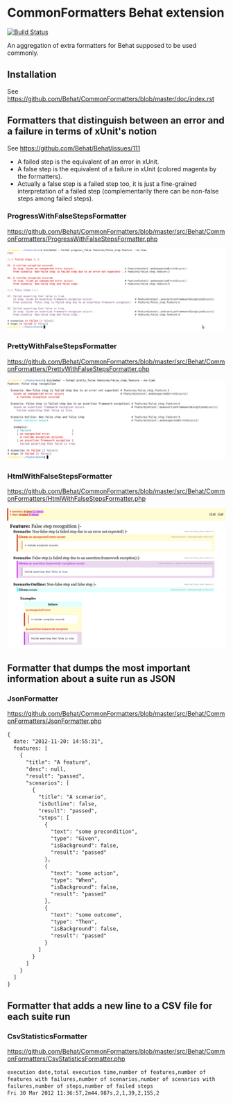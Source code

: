 CommonFormatters Behat extension
================================

[![Build
Status](https://secure.travis-ci.org/Behat/CommonFormatters.png?branch=master)](http://travis-ci.org/Behat/CommonFormatters)

An aggregation of extra formatters for Behat supposed to be used commonly.

Installation
------------

See https://github.com/Behat/CommonFormatters/blob/master/doc/index.rst

Formatters that distinguish between an error and a failure in terms of xUnit's notion
-------------------------------------------------------------------------------------

See https://github.com/Behat/Behat/issues/111

* A failed step is the equivalent of an error in xUnit.
* A false step is the equivalent of a failure in xUnit (colored magenta by the formatters).
* Actually a false step is a failed step too, it is just a fine-grained interpretation of a failed step (complementarily there can be non-false steps among failed steps).

### ProgressWithFalseStepsFormatter

https://github.com/Behat/CommonFormatters/blob/master/src/Behat/CommonFormatters/ProgressWithFalseStepsFormatter.php

![ProgressWithFalseStepsFormatter](https://github.com/Behat/CommonFormatters/raw/master/doc/progress_with_false_steps_formatter.png "ProgressWithFalseStepsFormatter")

### PrettyWithFalseStepsFormatter

https://github.com/Behat/CommonFormatters/blob/master/src/Behat/CommonFormatters/PrettyWithFalseStepsFormatter.php

![PrettyWithFalseStepsFormatter](https://github.com/Behat/CommonFormatters/raw/master/doc/pretty_with_false_steps_formatter.png "PrettyWithFalseStepsFormatter")

### HtmlWithFalseStepsFormatter

https://github.com/Behat/CommonFormatters/blob/master/src/Behat/CommonFormatters/HtmlWithFalseStepsFormatter.php

![HtmlWithFalseStepsFormatter](https://github.com/Behat/CommonFormatters/raw/master/doc/html_with_false_steps_formatter.png "HtmlWithFalseStepsFormatter")

Formatter that dumps the most important information about a suite run as JSON
-----------------------------------------------------------------------------

### JsonFormatter

https://github.com/Behat/CommonFormatters/blob/master/src/Behat/CommonFormatters/JsonFormatter.php

    {
      date: "2012-11-20: 14:55:31",
      features: [
        {
          "title": "A feature",
          "desc": null,
          "result": "passed",
          "scenarios": [
            {
              "title": "A scenario",
              "isOutline": false,
              "result": "passed",
              "steps": [
                {
                  "text": "some precondition",
                  "type": "Given",
                  "isBackground": false,
                  "result": "passed"
                },
                {
                  "text": "some action",
                  "type": "When",
                  "isBackground": false,
                  "result": "passed"
                },
                {
                  "text": "some outcome",
                  "type": "Then",
                  "isBackground": false,
                  "result": "passed"
                }
              ]
            }
          ]
        }
      ]
    }

Formatter that adds a new line to a CSV file for each suite run
---------------------------------------------------------------

### CsvStatisticsFormatter

https://github.com/Behat/CommonFormatters/blob/master/src/Behat/CommonFormatters/CsvStatisticsFormatter.php

    execution date,total execution time,number of features,number of features with failures,number of scenarios,number of scenarios with failures,number of steps,number of failed steps
    Fri 30 Mar 2012 11:36:57,2m44.987s,2,1,39,2,155,2
